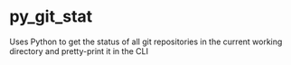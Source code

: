 # py_git_stat
Uses Python to get the status of all git repositories in the current working directory and pretty-print it in the CLI
